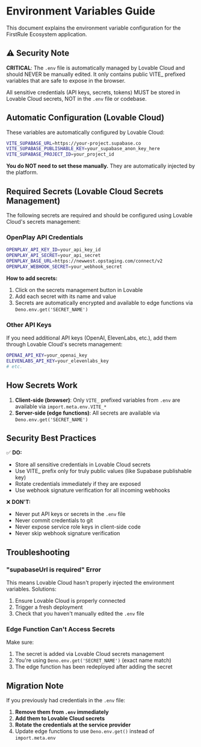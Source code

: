 # Environment Variables Guide

This document explains the environment variable configuration for the FirstRule Ecosystem application.

## ⚠️ Security Note

**CRITICAL**: The `.env` file is automatically managed by Lovable Cloud and should NEVER be manually edited. It only contains public VITE_ prefixed variables that are safe to expose in the browser.

All sensitive credentials (API keys, secrets, tokens) MUST be stored in Lovable Cloud secrets, NOT in the `.env` file or codebase.

## Automatic Configuration (Lovable Cloud)

These variables are automatically configured by Lovable Cloud:

```bash
VITE_SUPABASE_URL=https://your-project.supabase.co
VITE_SUPABASE_PUBLISHABLE_KEY=your_supabase_anon_key_here
VITE_SUPABASE_PROJECT_ID=your_project_id
```

**You do NOT need to set these manually.** They are automatically injected by the platform.

## Required Secrets (Lovable Cloud Secrets Management)

The following secrets are required and should be configured using Lovable Cloud's secrets management:

### OpenPlay API Credentials

```bash
OPENPLAY_API_KEY_ID=your_api_key_id
OPENPLAY_API_SECRET=your_api_secret
OPENPLAY_BASE_URL=https://newwest.opstaging.com/connect/v2
OPENPLAY_WEBHOOK_SECRET=your_webhook_secret
```

**How to add secrets:**
1. Click on the secrets management button in Lovable
2. Add each secret with its name and value
3. Secrets are automatically encrypted and available to edge functions via `Deno.env.get('SECRET_NAME')`

### Other API Keys

If you need additional API keys (OpenAI, ElevenLabs, etc.), add them through Lovable Cloud's secrets management:

```bash
OPENAI_API_KEY=your_openai_key
ELEVENLABS_API_KEY=your_elevenlabs_key
# etc.
```

## How Secrets Work

1. **Client-side (browser)**: Only `VITE_` prefixed variables from `.env` are available via `import.meta.env.VITE_*`
2. **Server-side (edge functions)**: All secrets are available via `Deno.env.get('SECRET_NAME')`

## Security Best Practices

✅ **DO:**
- Store all sensitive credentials in Lovable Cloud secrets
- Use VITE_ prefix only for truly public values (like Supabase publishable key)
- Rotate credentials immediately if they are exposed
- Use webhook signature verification for all incoming webhooks

❌ **DON'T:**
- Never put API keys or secrets in the `.env` file
- Never commit credentials to git
- Never expose service role keys in client-side code
- Never skip webhook signature verification

## Troubleshooting

### "supabaseUrl is required" Error

This means Lovable Cloud hasn't properly injected the environment variables. Solutions:
1. Ensure Lovable Cloud is properly connected
2. Trigger a fresh deployment
3. Check that you haven't manually edited the `.env` file

### Edge Function Can't Access Secrets

Make sure:
1. The secret is added via Lovable Cloud secrets management
2. You're using `Deno.env.get('SECRET_NAME')` (exact name match)
3. The edge function has been redeployed after adding the secret

## Migration Note

If you previously had credentials in the `.env` file:
1. **Remove them from `.env` immediately**
2. **Add them to Lovable Cloud secrets**
3. **Rotate the credentials at the service provider**
4. Update edge functions to use `Deno.env.get()` instead of `import.meta.env`

